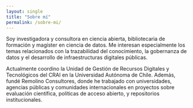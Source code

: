 ```yaml
---
layout: single
title: "Sobre mí"
permalink: /sobre-mi/
---
```


Soy investigadora y consultora en ciencia abierta, bibliotecaria de formación y magíster en ciencia de datos. Me interesan especialmente los temas relacionados con la trazabilidad del conocimiento, la gobernanza de datos y el desarrollo de infraestructuras digitales públicas.

Actualmente coordino la Unidad de Gestión de Recursos Digitales y Tecnológicos del CRAI en la Universidad Autónoma de Chile. Además, fundé Remolino Consultores, donde he trabajado con universidades, agencias públicas y comunidades internacionales en proyectos sobre evaluación científica, políticas de acceso abierto, y repositorios institucionales.
